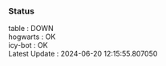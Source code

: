 ### Status


table : DOWN  
hogwarts : OK  
icy-bot : OK  
Latest Update : 2024-06-20 12:15:55.807050

